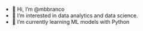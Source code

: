 - 👋 Hi, I’m @mbbranco
- 👀 I’m interested in data analytics and data science.
- 🌱 I’m currently learning ML models with Python
<!---
mbbranco/mbbranco is a ✨ special ✨ repository because its `README.md` (this file) appears on your GitHub profile.
You can click the Preview link to take a look at your changes.
--->
